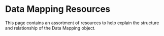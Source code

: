 # Data Mapping Resources 
This page contains an assortment of resources to help explain the structure and relationship of the Data Mapping object.

